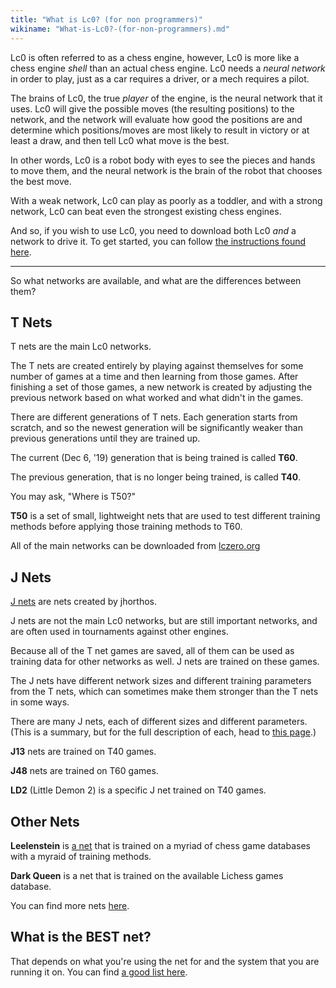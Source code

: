 ```yaml
---
title: "What is Lc0? (for non programmers)"
wikiname: "What-is-Lc0?-(for-non-programmers).md"
---
```

Lc0 is often referred to as a chess engine, however, Lc0 is more like a chess engine *shell* than an actual chess engine.
Lc0 needs a *neural network* in order to play, just as a car requires a driver, or a mech requires a pilot.

The brains of Lc0, the true *player* of the engine, is the neural network that it uses.
Lc0 will give the possible moves (the resulting positions) to the network, and the network will evaluate how good the positions are and determine which positions/moves are most likely to result in victory or at least a draw, and then tell Lc0 what move is the best.

In other words, Lc0 is a robot body with eyes to see the pieces and hands to move them, and the neural network is the brain of the robot that chooses the best move.

With a weak network, Lc0 can play as poorly as a toddler, and with a strong network, Lc0 can beat even the strongest existing chess engines.

And so, if you wish to use Lc0, you need to download both Lc0 *and* a network to drive it. To get started, you can follow [the instructions found here](https://github.com/LeelaChessZero/lc0/wiki/Getting-Started).

---

So what networks are available, and what are the differences between them?

## T Nets

T nets are the main Lc0 networks.

The T nets are created entirely by playing against themselves for some number of games at a time and then learning from those games.
After finishing a set of those games, a new network is created by adjusting the previous network based on what worked and what didn't in the games.

There are different generations of T nets. Each generation starts from scratch, and so the newest generation will be significantly weaker than previous generations until they are trained up.

The current (Dec 6, '19) generation that is being trained is called **T60**.

The previous generation, that is no longer being trained, is called **T40**.

You may ask, "Where is T50?"

**T50** is a set of small, lightweight nets that are used to test different training methods before applying those training methods to T60.

All of the main networks can be downloaded from [lczero.org](https://lczero.org/networks/)

## J Nets

[J nets](https://github.com/jhorthos/lczero-training/wiki/Leela-Training) are nets created by jhorthos.

J nets are not the main Lc0 networks, but are still important networks, and are often used in tournaments against other engines.

Because all of the T net games are saved, all of them can be used as training data for other networks as well.
J nets are trained on these games.

The J nets have different network sizes and different training parameters from the T nets, which can sometimes make them stronger than the T nets in some ways.

There are many J nets, each of different sizes and different parameters. (This is a summary, but for the full description of each, head to [this page](https://github.com/jhorthos/lczero-training/wiki/Leela-Training).)

**J13** nets are trained on T40 games.

**J48** nets are trained on T60 games.

**LD2** (Little Demon 2) is a specific J net trained on T40 games.

## Other Nets

**Leelenstein** is [a net](https://www.patreon.com/jjosh) that is trained on a myriad of chess game databases with a myraid of training methods.

**Dark Queen** is a net that is trained on the available Lichess games database.

You can find more nets [here](https://github.com/LeelaChessZero/lc0/wiki/Third-Party-Nets).

## What is the BEST net?

That depends on what you're using the net for and the system that you are running it on. You can find [a good list here](https://github.com/AlexisOlson/lc0/wiki/Best-Lc0-Nets).